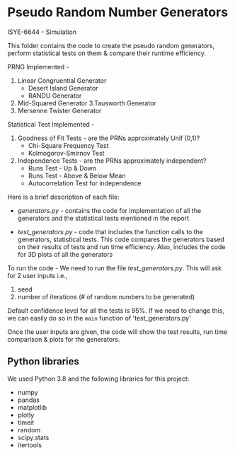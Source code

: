 # Pseudo Random Number Generators 
ISYE-6644 - Simulation

This folder contains the code to create the pseudo random generators, perform statistical tests on them & compare their runtime efficiency. 

PRNG Implemented - 
1. Linear Congruential Generator 
    - Desert Island Generator
    - RANDU Generator
2. Mid-Squared Generator
3.Tausworth Generator
4. Mersenne Twister Generator

Statistical Test Implemented -
1.	Goodness of Fit Tests -  are the PRNs approximately Unif (0,1)?
      - Chi-Square Frequency Test 
      - Kolmogorov-Smirnov Test 
2.	Independence Tests - are the PRNs approximately independent? 
    - Runs Test - Up & Down 
    - Runs Test - Above & Below Mean
    - Autocorrelation Test for independence
  
Here is a brief description of each file:

- *generators.py* - contains the code for implementation of all the generators and the statistical tests mentioned in the report
 
- *test_generators.py* - code that includes the function calls to the generators, statistical tests. This code compares the generators based on their results of tests 
and run time efficiency. Also, includes the code for 3D plots of all the generators

To run the code - 
We need to run the file *test_generators.py*. This will ask for 2 user inputs i.e., 
1. seed 
2. number of iterations (# of random numbers to be generated)

Default confidence level for all the tests is 95%. If we need to change this, we can easily do so in the `main` function of 'test_generators.py'

Once the user inputs are given, the code will show the test results, run time comparison & plots for the generators. 

## Python libraries
We used Python 3.8 and the following libraries for this project:
- numpy
- pandas
- matplotlib
- plotly
- timeit
- random 
- scipy.stats
- itertools
